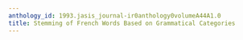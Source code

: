 ```yaml
---
anthology_id: 1993.jasis_journal-ir0anthology0volumeA44A1.0
title: Stemming of French Words Based on Grammatical Categories
---
```

